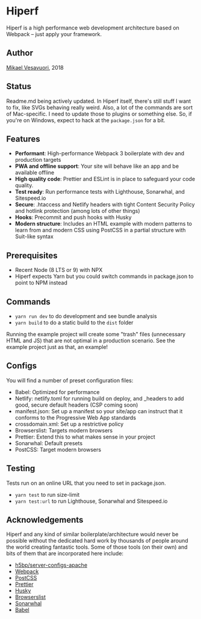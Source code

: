 # Hiperf

Hiperf is a high performance web development architecture based on Webpack – just apply your framework.

## Author

[Mikael Vesavuori](https://www.mikaelvesavuori.se), 2018

## Status

Readme.md being actively updated. In Hiperf itself, there's still stuff I want to fix, like SVGs behaving really weird. Also, a lot of the commands are sort of Mac-specific. I need to update those to plugins or something else. So, if you're on Windows, expect to hack at the `package.json` for a bit.

## Features

* **Performant**: High-performance Webpack 3 boilerplate with dev and production targets
* **PWA and offline support**: Your site will behave like an app and be available offline
* **High quality code**: Prettier and ESLint is in place to safeguard your code quality.
* **Test ready**: Run performance tests with Lighthouse, Sonarwhal, and Sitespeed.io
* **Secure**: .htaccess and Netlify headers with tight Content Security Policy and hotlink protection (among lots of other things)
* **Hooks**: Precommit and push hooks with Husky
* **Modern structure**: Includes an HTML example with modern patterns to learn from and modern CSS using PostCSS in a partial structure with Suit-like syntax

## Prerequisites

* Recent Node (8 LTS or 9) with NPX
* Hiperf expects Yarn but you could switch commands in package.json to point to NPM instead

## Commands

* `yarn run dev` to do development and see bundle analysis
* `yarn build` to do a static build to the `dist` folder

Running the example project will create some "trash" files (unnecessary HTML and JS) that are not optimal in a production scenario. See the example project just as that, an example!

## Configs

You will find a number of preset configuration files:

* Babel: Optimized for performance
* Netlify: netlify.toml for running build on deploy, and \_headers to add good, secure default headers (CSP coming soon)
* manifest.json: Set up a manifest so your site/app can instruct that it conforms to the Progressive Web App standards
* crossdomain.xml: Set up a restrictive policy
* Browserslist: Targets modern browsers
* Prettier: Extend this to what makes sense in your project
* Sonarwhal: Default presets
* PostCSS: Target modern browsers

## Testing

Tests run on an online URL that you need to set in package.json.

* `yarn test` to run size-limit
* `yarn test:url` to run Lighthouse, Sonarwhal and Sitespeed.io

## Acknowledgements

Hiperf and any kind of similar boilerplate/architecture would never be possible without the dedicated hard work by thousands of people around the world creating fantastic tools. Some of those tools (on their own) and bits of them that are incorporated here include:

* [h5bp/server-configs-apache](https://github.com/h5bp/server-configs-apache)
* [Webpack]()
* [PostCSS]()
* [Prettier]()
* [Husky]()
* [Browserslist]()
* [Sonarwhal]()
* [Babel]()
